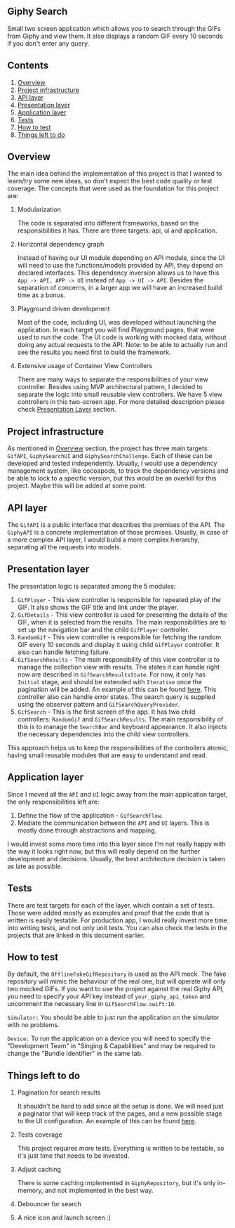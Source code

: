 ## Giphy Search
Small two screen application which allows you to search through the GIFs from Giphy and view them. It also displays a random GIF every 10 seconds if you don't enter any query.

## Contents

1. [Overview](#overview)
2. [Project infrastructure](#project-infrastructure)
3. [API layer](#api-layer)
4. [Presentation layer](#presentation-layer)
5. [Application layer](#application-layer)
6. [Tests](#tests)
7. [How to test](#how-to-test)
8. [Things left to do](#things-left-to-do)

## Overview
The main idea behind the implementation of this project is that I wanted to learn/try some new ideas, so don't expect the best code quality or test coverage.
The concepts that were used as the foundation for this project are:

1. Modularization

    The code is separated into different frameworks, based on the responsibilities it has. There are three targets: api, ui and application.

2. Horizontal dependency graph

    Instead of having our UI module depending on API module, since the UI will need to use the functions/models provided by API, they depend on declared interfaces. This dependency inversion allows us to have this `App -> API, APP -> UI` instead of `App -> UI -> API`. Besides the separation of concerns, in a larger app we will have an increased build time as a bonus.

3. Playground driven development

    Most of the code, including UI, was developed without launching the application. In each target you will find Playground pages, that were used to run the code. The UI code is working with mocked data, without doing any actual requests to the API. Note: to be able to actually run and see the results you need first to build the framework.

4. Extensive usage of Container View Controllers

    There are many ways to separate the responsibilities of your view controller. Besides using MVP architectural pattern, I decided to separate the logic into small reusable view controllers. We have 5 view controllers in this two-screen app. For more detailed description please check [Presentation Layer](#presentation-layer) section.


## Project infrastructure
As mentioned in [Overview](#overview) section, the project has three main targets: `GifAPI`, `GiphySearchUI` and `GiphySearchChallenge`. Each of these can be developed and tested independently. Usually, I would use a dependency management system, like cocoapods, to track the dependency versions and be able to lock to a specific version, but this would be an overkill for this project. Maybe this will be added at some point.

## API layer
The `GifAPI` is a public interface that describes the promises of the API. The `GiphyAPI` is a concrete implementation of those promises. Usually, in case of a more complex API layer, I would build a more complex hierarchy, separating all the requests into models.

## Presentation layer
The presentation logic is separated among the 5 modules:
1. `GifPlayer` - This view controller is responsible for repeated play of the GIF. It also shows the GIF title and link under the player.
2. `GifDetails` - This view controller is used for presenting the details of the GIF, when it is selected from the results. The main responsibilities are to set up the navigation bar and the child `GifPlayer` controller.
3. `RandomGif` - This view controller is responsible for fetching the random GIF every 10 seconds and display it using child `GifPlayer` controller. It also can handle fetching failure.
4. `GifSearchResults` - The main responsibility of this view controller is to manage the collection view with results. The states it can handle right now are described in `GifSearchResultsState`. For now, it only has `Initial` stage, and should be extended with `Iterative` once the pagination will be added. An example of this can be found [here](https://github.com/lexorus/flickr-search/blob/master/FlickrSearch/Modules/Search/ViewController/SearchViewControllerEventState.swift). This controller also can handle error states. The search query is supplied using the observer pattern and `GifSearchQueryProvider`.
5. `GifSearch` - This is the first screen of the app. It has two child controllers: `RandomGif` and `GifSearchResults`. The main responsibility of this is to manage the `SearchBar` and keyboard appearance. It also injects the necessary dependencies into the child view controllers.

This approach helps us to keep the responsibilities of the controllers atomic, having small reusable modules that are easy to understand and read.

## Application layer
Since I moved all the `API` and `UI` logic away from the main application target, the only responsibilities left are:
1. Define the flow of the application - `GifSearchFlow`.
2. Mediate the communication between the `API` and `UI` layers. This is mostly done through abstractions and mapping.

I would invest some more time into this layer since I'm not really happy with the way it looks right now, but this will really depend on the further development and decisions. Usually, the best architecture decision is taken as late as possible.

## Tests
There are test targets for each of the layer, which contain a set of tests. Those were added mostly as examples and proof that the code that is written is easily testable. For production app, I would really invest more time into writing tests, and not only unit tests. You can also check the tests in the projects that are linked in this document earlier.

## How to test

By default, the `OfflineFakeGifRepository` is used as the API mock. The fake repository will mimic the behaviour of the real one, but will operate will only two mocked GIFs. If you want to use the project against the real Giphy API, you need to specify your API key instead of `your_giphy_api_token` and uncomment the necessary line in `GifSearchFlow.swift:10`.

`Simulator:` You should be able to just run the application on the simulator with no problems.

`Device:` To run the application on a device you will need to specify the "Development Team" in "Singing & Capabilities" and may be required to change the "Bundle Identifier" in the same tab.

## Things left to do
1. Pagination for search results

    It shouldn't be hard to add since all the setup is done. We will need just a paginator that will keep track of the pages, and a new possible stage to the UI configuration. An example of this can be found [here](https://github.com/lexorus/flickr-search/blob/0643e65b6c329d2dac885d753c39cef398c31f60/FlickrSearch/Modules/Search/ViewModel/Services/Paginator.swift).

2. Tests coverage

    This project requires more tests. Everything is written to be testable, so it's just time that needs to be invested.

3. Adjust caching

    There is some caching implemented in `GiphyRepository`, but it's only in-memory, and not implemented in the best way. 

4. Debouncer for search
5. A nice icon and launch screen :)

